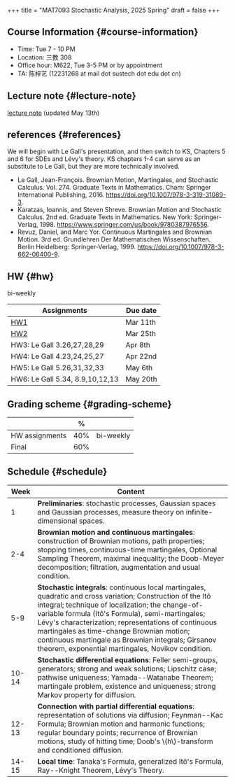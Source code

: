 +++
title = "MAT7093 Stochastic Analysis, 2025 Spring"
draft = false
+++

## Course Information {#course-information}

-   Time: Tue 7 - 10 PM
-   Location: 三教 308
-   Office hour: M622, Tue 3-5 PM or by appointment
-   TA: 陈梓艺 (12231268 at mail dot sustech dot edu dot cn)


## Lecture note {#lecture-note}

[lecture note](../notes/stochastic-analysis-LN.pdf) (updated May 13th)


## references {#references}

We will begin with Le Gall's presentation, and then switch to KS, Chapters 5 and 6 for SDEs and Lévy's theory. KS chapters 1-4 can serve as an substitute to Le Gall, but they are more technically involved.

-   Le Gall, Jean-François. Brownian Motion, Martingales, and Stochastic Calculus. Vol. 274. Graduate Texts in Mathematics. Cham: Springer International Publishing, 2016. <https://doi.org/10.1007/978-3-319-31089-3>.
-   Karatzas, Ioannis, and Steven Shreve. Brownian Motion and Stochastic Calculus. 2nd ed. Graduate Texts in Mathematics. New York: Springer-Verlag, 1998. <https://www.springer.com/us/book/9780387976556>.
-   Revuz, Daniel, and Marc Yor. Continuous Martingales and Brownian Motion. 3rd ed. Grundlehren Der Mathematischen Wissenschaften. Berlin Heidelberg: Springer-Verlag, 1999. <https://doi.org/10.1007/978-3-662-06400-9>.


## HW {#hw}

bi-weekly

| Assignments                     | Due date |
|---------------------------------|----------|
| [HW1](./hw1.pdf)                | Mar 11th |
| [HW2](./hw2.pdf)                | Mar 25th |
| HW3: Le Gall 3.26,27,28,29      | Apr 8th  |
| HW4: Le Gall 4.23,24,25,27      | Apr 22nd |
| HW5: Le Gall 5.26,31,32,33      | May 6th  |
| HW6: Le Gall 5.34, 8.9,10,12,13 | May 20th |


## Grading scheme {#grading-scheme}

|                | %   |           |
|----------------|-----|-----------|
| HW assignments | 40% | bi-weekly |
| Final          | 60% |           |


## Schedule {#schedule}

| Week  | Content                                                                                                                                                                                                                                                                                                                                                                                                                              |
|-------|--------------------------------------------------------------------------------------------------------------------------------------------------------------------------------------------------------------------------------------------------------------------------------------------------------------------------------------------------------------------------------------------------------------------------------------|
| 1     | **Preliminaries**: stochastic processes, Gaussian spaces and Gaussian processes, measure theory on infinite-dimensional spaces.                                                                                                                                                                                                                                                                                                      |
| 2-4   | **Brownian motion and continuous martingales**: construction of Brownian motions, path properties; stopping times, continuous-time martingales, Optional Sampling Theorem, maximal inequality; the Doob-Meyer decomposition; filtration, augmentation and usual condition.                                                                                                                                                           |
| 5-9   | **Stochastic integrals**: continuous local martingales, quadratic and cross variation;  Construction of the Itô integral; technique of localization; the change-of-variable formula (Itô's Formula), semi-martingales; Lévy's characterization; representations of continuous martingales as time-change Brownian motion; continuous martingale as Brownian integrals; Girsanov theorem, exponential martingales, Novikov condition. |
| 10-14 | **Stochastic differential equations**: Feller semi-groups, generators; strong and weak solutions; Lipschitz case; pathwise uniqueness; Yamada--Watanabe Theorem; martingale problem, existence and uniqueness; strong Markov property for diffusion.                                                                                                                                                                                 |
| 12-13 | **Connection with partial differential equations**: representation of solutions via diffusion; Feynman--Kac Formula; Brownian motion and harmonic functions; regular boundary points; recurrence of Brownian motions, study of hitting time; Doob's \\(h\\)-transform and conditioned diffusion.                                                                                                                                     |
| 14-15 | **Local time**: Tanaka's Formula, generalized Itô's Formula, Ray--Knight Theorem, Lévy's Theory.                                                                                                                                                                                                                                                                                                                                     |
